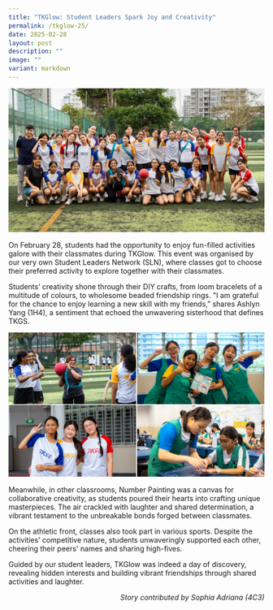 ```yaml
---
title: "TKGlow: Student Leaders Spark Joy and Creativity"
permalink: /tkglow-25/
date: 2025-02-28
layout: post
description: ""
image: ""
variant: markdown
---
```

<img src="/images/Sparkling_Moment/2025/TKGlow_Hero.png">
<p>On February 28, students had the opportunity to enjoy fun-filled activities galore with their classmates during TKGlow. This event was organised by our very own Student Leaders Network (SLN), where classes got to choose their preferred activity to explore together with their classmates. </p>
<p>Students’ creativity shone through their DIY crafts, from loom bracelets of a multitude of colours, to wholesome beaded friendship rings. "I am grateful for the chance to enjoy learning a new skill with my friends,” shares Ashlyn Yang (1H4), a sentiment that echoed the unwavering sisterhood that defines TKGS.</p>
<img src="/images/Sparkling_Moment/2025/TKGlow_1.png">
<p>Meanwhile, in other classrooms, Number Painting was a canvas for collaborative creativity, as students poured their hearts into crafting unique masterpieces. The air crackled with laughter and shared determination, a vibrant testament to the unbreakable bonds forged between classmates.</p>
<p>On the athletic front, classes also took part in various sports. Despite the activities’ competitive nature, students unwaveringly supported each other, cheering their peers' names and sharing high-fives. 
</p>
<p>Guided by our student leaders, TKGlow was indeed a day of discovery, revealing hidden interests and building vibrant friendships through shared activities and laughter.</p>

<p align="right"><i>Story contributed by Sophia Adriana (4C3) </i> </p>